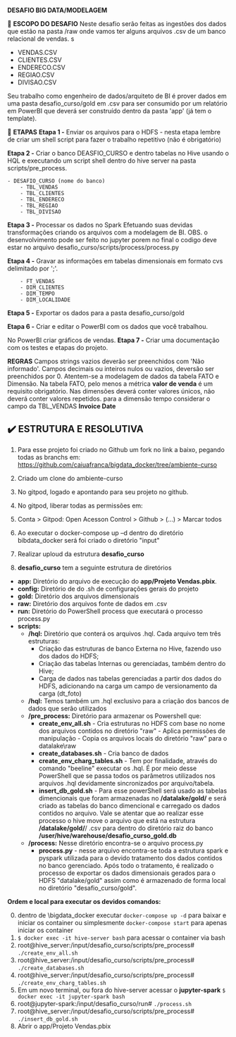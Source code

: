 **DESAFIO BIG DATA/MODELAGEM**

📌 **ESCOPO DO DESAFIO**
Neste desafio serão feitas as ingestões dos dados que estão na pasta /raw onde vamos ter alguns arquivos .csv de um banco relacional de vendas.
s
 - VENDAS.CSV
 - CLIENTES.CSV
 - ENDERECO.CSV
 - REGIAO.CSV
 - DIVISAO.CSV

Seu trabalho como engenheiro de dados/arquiteto de BI é prover dados em uma pasta desafio_curso/gold em .csv para ser consumido por um relatório em PowerBI que deverá ser construído dentro da pasta 'app' (já tem o template).

📑 **ETAPAS**
**Etapa 1 -** Enviar os arquivos para o HDFS
    - nesta etapa lembre de criar um shell script para fazer o trabalho repetitivo (não é obrigatório)

**Etapa 2 -** Criar o banco DEASFIO_CURSO e dentro tabelas no Hive usando o HQL e executando um script shell dentro do hive server na pasta scripts/pre_process.

    - DESAFIO_CURSO (nome do banco)
        - TBL_VENDAS
        - TBL_CLIENTES
        - TBL_ENDERECO
        - TBL_REGIAO
        - TBL_DIVISAO

**Etapa 3 -** Processar os dados no Spark Efetuando suas devidas transformações criando os arquivos com a modelagem de BI.
OBS. o desenvolvimento pode ser feito no jupyter porem no final o codigo deve estar no arquivo desafio_curso/scripts/process/process.py

**Etapa 4 -** Gravar as informações em tabelas dimensionais em formato cvs delimitado por ';'.

        - FT_VENDAS
        - DIM_CLIENTES
        - DIM_TEMPO
        - DIM_LOCALIDADE

**Etapa 5 -** Exportar os dados para a pasta desafio_curso/gold

**Etapa 6 -** Criar e editar o PowerBI com os dados que você trabalhou.

No PowerBI criar gráficos de vendas.
**Etapa 7 -** Criar uma documentação com os testes e etapas do projeto.

**REGRAS**
Campos strings vazios deverão ser preenchidos com 'Não informado'.
Campos decimais ou inteiros nulos ou vazios, deversão ser preenchidos por 0.
Atentem-se a modelagem de dados da tabela FATO e Dimensão.
Na tabela FATO, pelo menos a métrica <b>valor de venda</b> é um requisito obrigatório.
Nas dimensões deverá conter valores únicos, não deverá conter valores repetidos.
para a dimensão tempo considerar o campo da TBL_VENDAS <b>Invoice Date</b>

## ✔️ ESTRUTURA E RESOLUTIVA

1. Para esse projeto foi criado no Github um fork no link a baixo, pegando todas as branchs em:  https://github.com/caiuafranca/bigdata_docker/tree/ambiente-curso

2. Criado um clone do ambiente-curso 

3. No gitpod, logado e apontando para seu projeto no github.

4. No gitpod, liberar todas as permissões em:

5. Conta >  Gitpod: Open Acesson Control > Github > (...) > Marcar todos

6. Ao executar o docker-compose up –d dentro do diretório bibdata_docker será foi criado o diretório "input"

7. Realizar uploud da estrutura **desafio_curso**

8. **desafio_curso** tem a seguinte estrutura de diretórios
  * **app:** Diretório do arquivo de execução do **app/Projeto Vendas.pbix**.
  * **config:** Diretório de do .sh de configurações gerais do projeto
  * **gold:** Diretório dos arquivos dimensionais
  * **raw:** Diretório dos arquivos fonte de dados em .csv
  * **run:** Diretório do PowerShell process que executará o processo process.py
  * **scripts:** 
    * **/hql:**  Diretório que conterá os arquivos .hql. Cada arquivo tem três estruturas:
        - Criação das estruturas de banco Externa no Hive, fazendo uso dos dados do HDFS; 
        - Criação das tabelas Internas ou gerenciadas, também dentro do Hive; 
        - Carga de dados nas tabelas gerenciadas a partir dos dados do HDFS, adicionando na carga um campo de versionamento da carga (dt_foto)
    * **/hql:** Temos também um .hql exclusivo para a criação dos bancos de dados que serão utilizados   
    * **/pre_process:** Diretório para armazenar os Powershell que:
        - **create_env_all.sh** - Cria estruturas no HDFS com base no nome dos arquivos contidos no diretório "raw"
                                - Aplica permissões de manipulação
                                - Copia os arquivos locais do diretório "raw" para o datalake\raw
        - **create_databases.sh** - Cria banco de dados
        - **create_env_charg_tables.sh** - Tem por finalidade, através do comando "beeline" executar os .hql. É por meio desse PowerShell que se passa todos os parâmetros utilizados nos arquivos .hql devidamente sincronizados por arquivo/tabela. 
        - **insert_db_gold.sh** - Para esse powerShell será usado as tabelas dimencionais que foram armazenadas no **/datalake/gold/** e será criado as tabelas do banco dimencional e carregado os dados contidos no arquivo. Vale se atentar que ao realizar esse processo o hive move o arquivo que está na estrutura **/datalake/gold/**/ .csv para dentro do diretório raiz do banco **/user/hive/warehouse/desafio_curso_gold.db**
    * **/process:** Nesse diretório encontra-se o arquivo process.py 
        - **process.py** - nesse arquivo encontra-se toda a estrutura spark e pyspark utilizada para o devido tratamento dos dados contidos no banco gerenciado. Após todo o tratamento, é realizado o processo de exportar os dados dimensionais gerados
     para o HDFS "datalake/gold" assim como é armazenado de forma local no diretório "desafio_curso/gold".

**Ordem e local para executar os devidos comandos:**

0. dentro de \bigdata_docker executar ``docker-compose up -d`` para baixar e iniciar os container ou simplesmente ``docker-compose start`` para apenas iniciar os container
1. ``$ docker exec -it hive-server bash`` para acessar o container via bash 
2. root@hive_server:/input/desafio_curso/scripts/pre_process# ``./create_env_all.sh``
3. root@hive_server:/input/desafio_curso/scripts/pre_process# ``./create_databases.sh``   
4. root@hive_server:/input/desafio_curso/scripts/pre_process# ``./create_env_charg_tables.sh``
5. Em um novo terminal, ou fora do hive-server acessar o **jupyter-spark**  ``$ docker exec -it jupyter-spark bash``
6. root@jupyter-spark:/input/desafio_curso/run#  ``./process.sh``
7. root@hive_server:/input/desafio_curso/scripts/pre_process# ``./insert_db_gold.sh``
7. Abrir o app/Projeto Vendas.pbix

